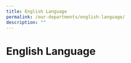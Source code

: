 ```yaml
---
title: English Language
permalink: /our-departments/english-language/
description: ""
---
```

# English Language